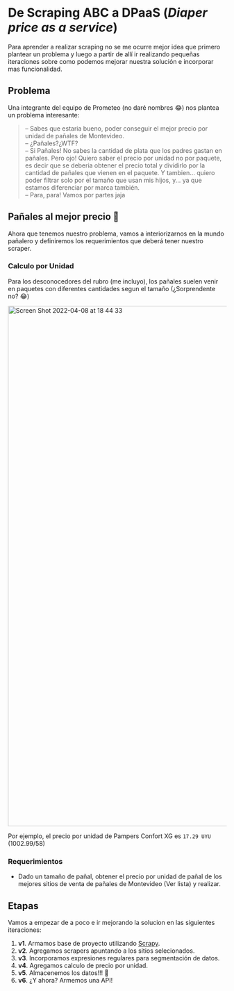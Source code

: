 # De Scraping ABC a DPaaS (_Diaper price as a service_)

Para aprender a realizar scraping no se me ocurre mejor idea que primero plantear un problema y luego a partir de allí ir realizando pequeñas iteraciones sobre como podemos mejorar nuestra solución e incorporar mas funcionalidad.

## Problema

Una integrante del equipo de Prometeo (no daré nombres 😂) nos plantea un problema interesante:

> – Sabes que estaria bueno, poder conseguir el mejor precio por unidad de pañales de Montevideo.<br>
> – ¿Pañales?¿WTF?<br>
> – Si Pañales! No sabes la cantidad de plata que los padres gastan en pañales. Pero ojo! Quiero saber el precio por unidad no por paquete, es decir que se deberia obtener el precio total y dividirlo por la cantidad de pañales que vienen en el paquete. Y tambien... quiero poder filtrar solo por el tamaño que usan mis hijos, y... ya que estamos diferenciar por marca también.<br>
> – Para, para! Vamos por partes jaja

## Pañales al mejor precio 💩

Ahora que tenemos nuestro problema, vamos a interiorizarnos en la mundo pañalero y definiremos los requerimientos que deberá tener nuestro scraper.

### Calculo por Unidad

Para los desconocedores del rubro (me incluyo), los pañales suelen venir en paquetes con diferentes cantidades segun el tamaño (¿Sorprendente no? 😂)

<img width="1198" alt="Screen Shot 2022-04-08 at 18 44 33" src="https://user-images.githubusercontent.com/20926292/162485928-03c00ad5-4f01-42f8-895e-4498909d3f6c.png">

Por ejemplo, el precio por unidad de Pampers Confort XG es `17.29 UYU` (1002.99/58)

### Requerimientos

- Dado un tamaño de pañal, obtener el precio por unidad de pañal de los mejores sitios de venta de pañales de Montevideo (Ver lista) y realizar.

## Etapas

Vamos a empezar de a poco e ir mejorando la solucion en las siguientes iteraciones:

1. **v1**. Armamos base de proyecto utilizando [Scrapy](https://docs.scrapy.org/en/latest/topics/commands.html).
2. **v2**. Agregamos scrapers apuntando a los sitios selecionados.
3. **v3**. Incorporamos expresiones regulares para segmentación de datos.
4. **v4**. Agregamos calculo de precio por unidad.
5. **v5**. Almacenemos los datos!!! 🙊
6. **v6**. ¿Y ahora? Armemos una API!

